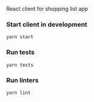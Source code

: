 React client for shopping list app

### Start client in development

`yarn start`

### Run tests

`yarn tests`

### Run linters

`yarn lint`
